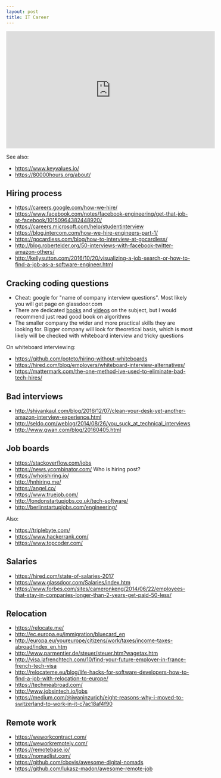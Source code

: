 ```yaml
---
layout: post
title: IT Career
---
```


<div class="flex-video">
  <iframe width="560" height="315" src="https://www.youtube.com/embed/yIPbE7BssOs?rel=0" frameborder="0" allowfullscreen></iframe>
</div>

See also:

- <https://www.keyvalues.io/>
- <https://80000hours.org/about/>



## Hiring process

- https://careers.google.com/how-we-hire/
- https://www.facebook.com/notes/facebook-engineering/get-that-job-at-facebook/10150964382448920/
- https://careers.microsoft.com/help/studentinterview
- https://blog.intercom.com/how-we-hire-engineers-part-1/
- https://gocardless.com/blog/how-to-interview-at-gocardless/
- http://blog.robertelder.org/50-interviews-with-facebook-twitter-amazon-others/
- http://kellysutton.com/2016/10/20/visualizing-a-job-search-or-how-to-find-a-job-as-a-software-engineer.html

## Cracking coding questions

- Cheat: google for "name of company interview questions". Most likely you will get page on glassdoor.com
- There are dedicated [books](https://github.com/careercup/ctci
) and [videos](https://vimeo.com/114005872
) on the subject, but I would recommend just read good book on algorithms
- The smaller company the wider and more practical skills they are looking for. Bigger company will look for theoretical basis, which is most likely will be checked with whiteboard interview and tricky questions

On whiteboard interviewing:

- https://github.com/poteto/hiring-without-whiteboards
- https://hired.com/blog/employers/whiteboard-interview-alternatives/
- https://mattermark.com/the-one-method-ive-used-to-eliminate-bad-tech-hires/

## Bad interviews

- http://shivankaul.com/blog/2016/12/07/clean-your-desk-yet-another-amazon-interview-experience.html
- http://seldo.com/weblog/2014/08/26/you_suck_at_technical_interviews
- http://www.gwan.com/blog/20160405.html

## Job boards

- https://stackoverflow.com/jobs
- https://news.ycombinator.com/ Who is hiring post?
- https://whoishiring.io/
- http://hnhiring.me/
- https://angel.co/
- https://www.truejob.com/
- http://londonstartupjobs.co.uk/tech-software/
- http://berlinstartupjobs.com/engineering/

Also:

- https://triplebyte.com/
- https://www.hackerrank.com/
- https://www.topcoder.com/

## Salaries

- https://hired.com/state-of-salaries-2017
- https://www.glassdoor.com/Salaries/index.htm
- https://www.forbes.com/sites/cameronkeng/2014/06/22/employees-that-stay-in-companies-longer-than-2-years-get-paid-50-less/

## Relocation

- https://relocate.me/
- http://ec.europa.eu/immigration/bluecard_en
- http://europa.eu/youreurope/citizens/work/taxes/income-taxes-abroad/index_en.htm
- http://www.parmentier.de/steuer/steuer.htm?wagetax.htm
- http://visa.lafrenchtech.com/10/find-your-future-employer-in-france-french-tech-visa
- http://relocateme.eu/blog/life-hacks-for-software-developers-how-to-find-a-job-with-relocation-to-europe/
- https://techmeabroad.com/
- http://www.jobsintech.io/jobs
- https://medium.com/@iwaninzurich/eight-reasons-why-i-moved-to-switzerland-to-work-in-it-c7ac18af4f90

## Remote work

- https://weworkcontract.com/
- https://weworkremotely.com/
- https://remotebase.io/
- https://nomadlist.com/
- https://github.com/cbovis/awesome-digital-nomads
- https://github.com/lukasz-madon/awesome-remote-job



